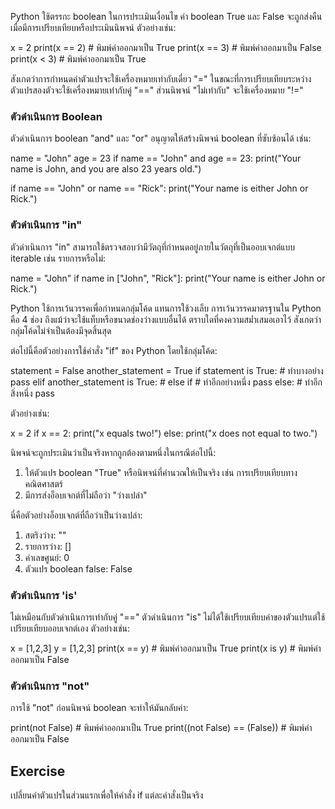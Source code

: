 Python ใช้ตรรกะ boolean ในการประเมินเงื่อนไข ค่า boolean True และ False จะถูกส่งคืนเมื่อมีการเปรียบเทียบหรือประเมินนิพจน์ ตัวอย่างเช่น:

x = 2
print(x == 2) # พิมพ์ค่าออกมาเป็น True
print(x == 3) # พิมพ์ค่าออกมาเป็น False
print(x < 3) # พิมพ์ค่าออกมาเป็น True

สังเกตว่าการกำหนดค่าตัวแปรจะใช้เครื่องหมายเท่ากับเดี่ยว "=" ในขณะที่การเปรียบเทียบระหว่างตัวแปรสองตัวจะใช้เครื่องหมายเท่ากับคู่ "==" ส่วนนิพจน์ "ไม่เท่ากับ" จะใช้เครื่องหมาย "!="

### ตัวดำเนินการ Boolean

ตัวดำเนินการ boolean "and" และ "or" อนุญาตให้สร้างนิพจน์ boolean ที่ซับซ้อนได้ เช่น:

name = "John"
age = 23
if name == "John" and age == 23:
    print("Your name is John, and you are also 23 years old.")

if name == "John" or name == "Rick":
    print("Your name is either John or Rick.")

### ตัวดำเนินการ "in"

ตัวดำเนินการ "in" สามารถใช้ตรวจสอบว่ามีวัตถุที่กำหนดอยู่ภายในวัตถุที่เป็นออบเจกต์แบบ iterable เช่น รายการหรือไม่:

name = "John"
if name in ["John", "Rick"]:
    print("Your name is either John or Rick.")

Python ใช้การเว้นวรรคเพื่อกำหนดกลุ่มโค้ด แทนการใช้วงเล็บ การเว้นวรรคมาตรฐานใน Python คือ 4 ช่อง ถึงแม้ว่าจะใช้แท็บหรือขนาดช่องว่างแบบอื่นได้ ตราบใดที่คงความสม่ำเสมอเอาไว้ สังเกตว่ากลุ่มโค้ดไม่จำเป็นต้องมีจุดสิ้นสุด

ต่อไปนี้คือตัวอย่างการใช้คำสั่ง "if" ของ Python โดยใช้กลุ่มโค้ด:

statement = False
another_statement = True
if statement is True:
    # ทำบางอย่าง
    pass
elif another_statement is True: # else if
    # ทำอีกอย่างหนึ่ง
    pass
else:
    # ทำอีกสิ่งหนึ่ง
    pass

ตัวอย่างเช่น:

x = 2
if x == 2:
    print("x equals two!")
else:
    print("x does not equal to two.")

นิพจน์จะถูกประเมินว่าเป็นจริงหากถูกต้องตามหนึ่งในกรณีต่อไปนี้:
1. ให้ตัวแปร boolean "True" หรือนิพจน์ที่คำนวณให้เป็นจริง เช่น การเปรียบเทียบทางคณิตศาสตร์
2. มีการส่งอ็อบเจกต์ที่ไม่ถือว่า "ว่างเปล่า"

นี่คือตัวอย่างอ็อบเจกต์ที่ถือว่าเป็นว่างเปล่า:
1. สตริงว่าง: ""
2. รายการว่าง: []
3. ค่าเลขศูนย์: 0
4. ตัวแปร boolean false: False

### ตัวดำเนินการ 'is'

ไม่เหมือนกับตัวดำเนินการเท่ากับคู่ "==" ตัวดำเนินการ "is" ไม่ได้ใช้เปรียบเทียบค่าของตัวแปรแต่ใช้เปรียบเทียบออบเจกต์เอง ตัวอย่างเช่น:

x = [1,2,3]
y = [1,2,3]
print(x == y) # พิมพ์ค่าออกมาเป็น True
print(x is y) # พิมพ์ค่าออกมาเป็น False

### ตัวดำเนินการ "not"

การใช้ "not" ก่อนนิพจน์ boolean จะทำให้มันกลับค่า:

print(not False) # พิมพ์ค่าออกมาเป็น True
print((not False) == (False)) # พิมพ์ค่าออกมาเป็น False

Exercise
--------

เปลี่ยนค่าตัวแปรในส่วนแรกเพื่อให้คำสั่ง if แต่ละคำสั่งเป็นจริง